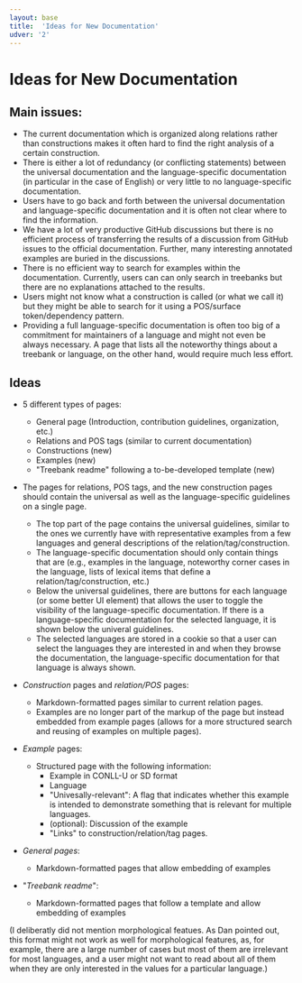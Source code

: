 ```yaml
---
layout: base
title:  'Ideas for New Documentation'
udver: '2'
---
```


# Ideas for New Documentation

## Main issues:


* The current documentation which is organized along relations rather than constructions makes it often hard to find the right analysis of a certain construction.
 * There is either a lot of redundancy (or conflicting statements) between the universal documentation and the language-specific documentation (in particular in the case of English) or very little to no language-specific documentation.
* Users have to go back and forth between the universal documentation and language-specific documentation and it is often not clear where to find the information.
* We have a lot of very productive GitHub discussions but there is no efficient process of transferring the results of a discussion from GitHub issues to the official documentation. Further, many interesting annotated examples are buried in the discussions.
* There is no efficient way to search for examples within the documentation. Currently, users can can only search in treebanks but there are no explanations attached to the results.
* Users might not know what a construction is called (or what we call it) but they might be able to search for it using a POS/surface token/dependency pattern.
* Providing a full language-specific documentation is often too big of a commitment for maintainers of a language and might not even be always necessary. A page that lists all the noteworthy things about a treebank or language, on the other hand, would require much less effort.


## Ideas

* 5 different types of pages:
  * General page (Introduction, contribution guidelines, organization, etc.)
  * Relations and POS tags (similar to current documentation)
  * Constructions (new)
  * Examples (new)
  * "Treebank readme" following a to-be-developed template (new)
  
* The pages for relations, POS tags, and the new construction pages should contain the universal as well as the language-specific guidelines on a single page.
  * The top part of the page contains the universal guidelines, similar to the ones we currently have with representative examples from a few languages and general descriptions of the relation/tag/construction.
  * The language-specific documentation should only contain things that are (e.g., examples in the language, noteworthy corner cases in the language, lists of lexical items that define a relation/tag/construction, etc.)
  * Below the universal guidelines, there are buttons for each language (or some better UI element) that allows the user to toggle the visibility of the language-specific documentation. If there is a language-specific documentation for the selected language, it is shown below the univeral guidelines. 
  * The selected languages are stored in a cookie so that a user can select the languages they are interested in and when they browse the documentation, the language-specific documentation for that language is always shown.
  
  
 * _Construction_ pages and _relation/POS_ pages:
   * Markdown-formatted pages similar to current relation pages.
   * Examples are no longer part of the markup of the page but instead embedded from example pages (allows for a more structured search and reusing of examples on multiple pages).
  
 * _Example_ pages:
   * Structured page with the following information:
     * Example in CONLL-U or SD format
     * Language
     * "Univesally-relevant": A flag that indicates whether this example is intended to demonstrate something that is relevant for multiple languages.
     * (optional): Discussion of the example
     * "Links" to construction/relation/tag pages. 
 
 * _General pages_:
   * Markdown-formatted pages that allow embedding of examples
   
 * "_Treebank readme_":
   * Markdown-formatted pages that follow a template and allow embedding of examples
 
 
  
  
  
  (I deliberatly did not mention morphological featues. As Dan pointed out, this format might not work as well for morphological features, as, for example, there are a large number of cases but most of them are irrelevant for most languages, and a user might not want to read about all of them when they are only interested in the values for a particular language.)
 

